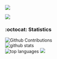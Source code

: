<a href="https://www.linkedin.com/in/andr%C3%A9-ferreira-de-moraes/" target="_blank"><img src="https://img.shields.io/badge/-LinkedIn-%230077B5?style=for-the-badge&logo=linkedin&logoColor=white" target="_blank"></a>  


<img src="https://visitor-badge.glitch.me/badge?page_id=andre-djsystem">

### :octocat: Statistics
![Github Contributions](https://github-readme-streak-stats.herokuapp.com/?user=andre-djsystem)<br>
![github stats](https://github-readme-stats.vercel.app/api?username=andre-djsystem&show_icons=true&hide_title=true)<br>
![top languages](https://github-readme-stats.vercel.app/api/top-langs/?username=andre-djsystem&langs_count=10&layout=compact)
![](http://github-profile-summary-cards.vercel.app/api/cards/profile-details?username=andre-djsystem)

<!--
**andre-djsystem/andre-djsystem** is a ✨ _special_ ✨ repository because its `README.md` (this file) appears on your GitHub profile.

Here are some ideas to get you started:

- 🔭 I’m currently working on ...
- 🌱 I’m currently learning ...
- 👯 I’m looking to collaborate on ...
- 🤔 I’m looking for help with ...
- 💬 Ask me about ...
- 📫 How to reach me: ...
- 😄 Pronouns: ...
- ⚡ Fun fact: ...
-->
